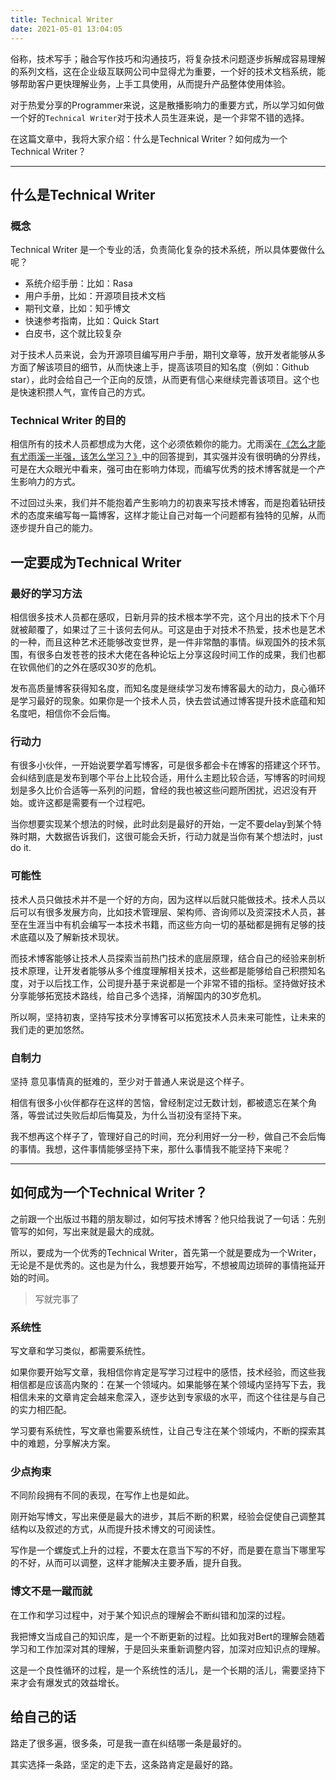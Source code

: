 ```yaml
---
title: Technical Writer
date: 2021-05-01 13:04:05
---
```


俗称，技术写手；融合写作技巧和沟通技巧，将复杂技术问题逐步拆解成容易理解的系列文档，这在企业级互联网公司中显得尤为重要，一个好的技术文档系统，能够帮助客户更快理解业务，上手工具使用，从而提升产品整体使用体验。

对于热爱分享的Programmer来说，这是散播影响力的重要方式，所以学习如何做一个好的`Technical Writer`对于技术人员生涯来说，是一个非常不错的选择。

<!--more-->

在这篇文章中，我将大家介绍：什么是Technical Writer？如何成为一个Technical Writer？

********

## 什么是Technical Writer

### 概念

Technical Writer 是一个专业的活，负责简化复杂的技术系统，所以具体要做什么呢？

* 系统介绍手册：比如：Rasa
* 用户手册，比如：开源项目技术文档
* 期刊文章，比如：知乎博文
* 快速参考指南，比如：Quick Start
* 白皮书，这个就比较复杂

对于技术人员来说，会为开源项目编写用户手册，期刊文章等，放开发者能够从多方面了解该项目的细节，从而快速上手，提高该项目的知名度（例如：Github star），此时会给自己一个正向的反馈，从而更有信心来继续完善该项目。这个也是快速积攒人气，宣传自己的方式。

### Technical Writer 的目的

相信所有的技术人员都想成为大佬，这个必须依赖你的能力。尤雨溪在[《怎么才能有尤雨溪一半强，该怎么学习？》](https://www.zhihu.com/question/456527668/answer/1858291784)中的回答提到，其实强并没有很明确的分界线，可是在大众眼光中看来，强可由在影响力体现，而编写优秀的技术博客就是一个产生影响力的方式。

不过回过头来，我们并不能抱着产生影响力的初衷来写技术博客，而是抱着钻研技术的态度来编写每一篇博客，这样才能让自己对每一个问题都有独特的见解，从而逐步提升自己的能力。

## 一定要成为Technical Writer 

### 最好的学习方法

相信很多技术人员都在感叹，日新月异的技术根本学不完，这个月出的技术下个月就被颠覆了，如果过了三十该何去何从。可这是由于对技术不热爱，技术也是艺术的一种，而且这种艺术还能够改变世界，是一件非常酷的事情。纵观国外的技术氛围，有很多白发苍苍的技术大佬在各种论坛上分享这段时间工作的成果，我们也都在钦佩他们的之外在感叹30岁的危机。

发布高质量博客获得知名度，而知名度是继续学习发布博客最大的动力，良心循环是学习最好的现象。如果你是一个技术人员，快去尝试通过博客提升技术底蕴和知名度吧，相信你不会后悔。

### 行动力

有很多小伙伴，一开始说要学着写博客，可是很多都会卡在博客的搭建这个环节。会纠结到底是发布到哪个平台上比较合适，用什么主题比较合适，写博客的时间规划是多久比价合适等一系列的问题，曾经的我也被这些问题所困扰，迟迟没有开始。或许这都是需要有一个过程吧。

当你想要实现某个想法的时候，此时此刻是最好的开始，一定不要delay到某个特殊时期，大数据告诉我们，这很可能会夭折，行动力就是当你有某个想法时，just do it.

### 可能性

技术人员只做技术并不是一个好的方向，因为这样以后就只能做技术。技术人员以后可以有很多发展方向，比如技术管理层、架构师、咨询师以及资深技术人员，甚至在生涯当中有机会编写一本技术书籍，而这些方向一切的基础都是拥有足够的技术底蕴以及了解新技术现状。

而技术博客能够让技术人员探索当前热门技术的底层原理，结合自己的经验来剖析技术原理，让开发者能够从多个维度理解相关技术，这些都是能够给自己积攒知名度，对于以后找工作，公司提升基于来说都是一个非常不错的指标。坚持做好技术分享能够拓宽技术路线，给自己多个选择，消解国内的30岁危机。

所以啊，坚持初衷，坚持写技术分享博客可以拓宽技术人员未来可能性，让未来的我们走的更加悠然。

### 自制力

坚持 意见事情真的挺难的，至少对于普通人来说是这个样子。

相信有很多小伙伴都存在这样的苦恼，曾经制定过无数计划，都被遗忘在某个角落，等尝试过失败后却后悔莫及，为什么当初没有坚持下来。

我不想再这个样子了，管理好自己的时间，充分利用好一分一秒，做自己不会后悔的事情。我想，这件事情能够坚持下来，那什么事情我不能坚持下来呢？

*******

## 如何成为一个Technical Writer？

之前跟一个出版过书籍的朋友聊过，如何写技术博客？他只给我说了一句话：先别管写的如何，写出来就是最大的成就。

所以，要成为一个优秀的Technical Writer，首先第一个就是要成为一个Writer，无论是不是优秀的。这也是为什么，我想要开始写，不想被周边琐碎的事情拖延开始的时间。

> 写就完事了

### 系统性

写文章和学习类似，都需要系统性。

如果你要开始写文章，我相信你肯定是写学习过程中的感悟，技术经验，而这些我相信都是应该高内聚的：在某一个领域内。如果能够在某个领域内坚持写下去，我相信未来的文章肯定会越来愈深入，逐步达到专家级的水平，而这个往往是与自己的实力相匹配。

学习要有系统性，写文章也需要系统性，让自己专注在某个领域内，不断的探索其中的难题，分享解决方案。

### 少点拘束

不同阶段拥有不同的表现，在写作上也是如此。

刚开始写博文，写出来便是最大的进步，其后不断的积累，经验会促使自己调整其结构以及叙述的方式，从而提升技术博文的可阅读性。

写作是一个螺旋式上升的过程，不要太在意当下写的不好，而是要在意当下哪里写的不好，从而可以调整，这样才能解决主要矛盾，提升自我。

### 博文不是一蹴而就

在工作和学习过程中，对于某个知识点的理解会不断纠错和加深的过程。

我把博文当成自己的知识库，是一个不断更新的过程。比如我对Bert的理解会随着学习和工作加深对其的理解，于是回头来重新调整内容，加深对应知识点的理解。

这是一个良性循环的过程，是一个系统性的活儿，是一个长期的活儿，需要坚持下来才会有爆发式的效益增长。

## 给自己的话

路走了很多遍，很多条，可是我一直在纠结哪一条是最好的。

其实选择一条路，坚定的走下去，这条路肯定是最好的路。
